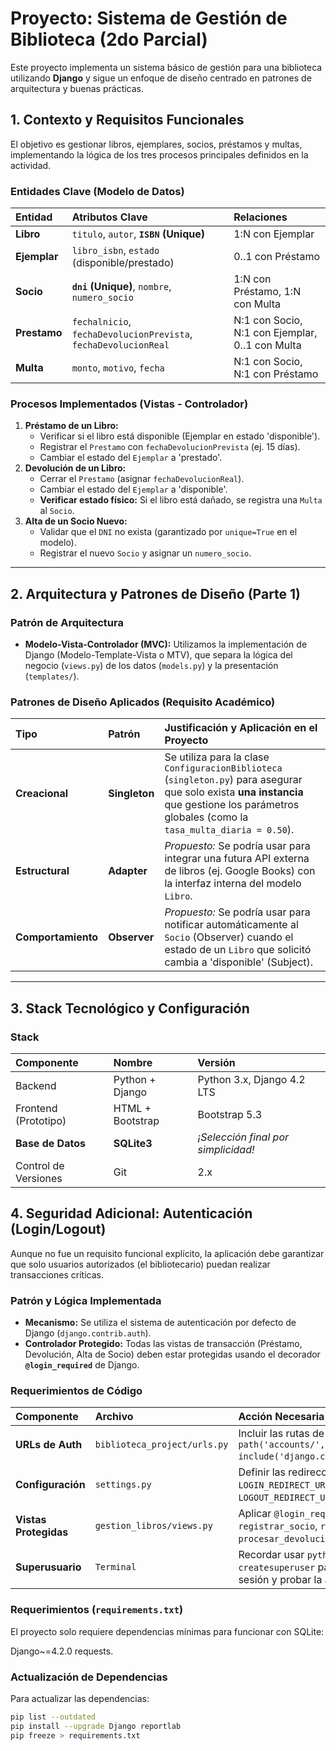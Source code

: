 # Proyecto: Sistema de Gestión de Biblioteca (2do Parcial)

Este proyecto implementa un sistema básico de gestión para una biblioteca utilizando **Django** y sigue un enfoque de diseño centrado en patrones de arquitectura y buenas prácticas.

## 1. Contexto y Requisitos Funcionales

El objetivo es gestionar libros, ejemplares, socios, préstamos y multas, implementando la lógica de los tres procesos principales definidos en la actividad.

### Entidades Clave (Modelo de Datos)

| Entidad | Atributos Clave | Relaciones |
| :--- | :--- | :--- |
| **Libro** | `titulo`, `autor`, **`ISBN` (Unique)** | 1:N con Ejemplar |
| **Ejemplar** | `libro_isbn`, `estado` (disponible/prestado) | 0..1 con Préstamo |
| **Socio** | **`dni` (Unique)**, `nombre`, `numero_socio` | 1:N con Préstamo, 1:N con Multa |
| **Prestamo** | `fechalnicio`, `fechaDevolucionPrevista`, `fechaDevolucionReal` | N:1 con Socio, N:1 con Ejemplar, 0..1 con Multa |
| **Multa** | `monto`, `motivo`, `fecha` | N:1 con Socio, N:1 con Préstamo |

### Procesos Implementados (Vistas - Controlador)

1.  **Préstamo de un Libro:**
    * Verificar si el libro está disponible (Ejemplar en estado 'disponible').
    * Registrar el `Prestamo` con `fechaDevolucionPrevista` (ej. 15 días).
    * Cambiar el estado del `Ejemplar` a 'prestado'.
2.  **Devolución de un Libro:**
    * Cerrar el `Prestamo` (asignar `fechaDevolucionReal`).
    * Cambiar el estado del `Ejemplar` a 'disponible'.
    * **Verificar estado físico:** Si el libro está dañado, se registra una `Multa` al `Socio`.
3.  **Alta de un Socio Nuevo:**
    * Validar que el `DNI` no exista (garantizado por `unique=True` en el modelo).
    * Registrar el nuevo `Socio` y asignar un `numero_socio`.

---

## 2. Arquitectura y Patrones de Diseño (Parte 1)

### Patrón de Arquitectura
* **Modelo-Vista-Controlador (MVC):** Utilizamos la implementación de Django (Modelo-Template-Vista o MTV), que separa la lógica del negocio (`views.py`) de los datos (`models.py`) y la presentación (`templates/`).

### Patrones de Diseño Aplicados (Requisito Académico)

| Tipo | Patrón | Justificación y Aplicación en el Proyecto |
| :--- | :--- | :--- |
| **Creacional** | **Singleton** | Se utiliza para la clase `ConfiguracionBiblioteca` (`singleton.py`) para asegurar que solo exista **una instancia** que gestione los parámetros globales (como la `tasa_multa_diaria = 0.50`). |
| **Estructural** | **Adapter** | *Propuesto:* Se podría usar para integrar una futura API externa de libros (ej. Google Books) con la interfaz interna del modelo `Libro`. |
| **Comportamiento** | **Observer** | *Propuesto:* Se podría usar para notificar automáticamente al `Socio` (Observer) cuando el estado de un `Libro` que solicitó cambia a 'disponible' (Subject). |

---

## 3. Stack Tecnológico y Configuración

### Stack
| Componente | Nombre | Versión |
| :--- | :--- | :--- |
| Backend | Python + Django | Python 3.x, Django 4.2 LTS |
| Frontend (Prototipo) | HTML + Bootstrap | Bootstrap 5.3 |
| **Base de Datos** | **SQLite3** | *¡Selección final por simplicidad!* |
| Control de Versiones | Git | 2.x |

## **4. Seguridad Adicional: Autenticación (Login/Logout)**

Aunque no fue un requisito funcional explícito, la aplicación debe garantizar que solo usuarios autorizados (el bibliotecario) puedan realizar transacciones críticas.

### Patrón y Lógica Implementada
* **Mecanismo:** Se utiliza el sistema de autenticación por defecto de Django (`django.contrib.auth`).
* **Controlador Protegido:** Todas las vistas de transacción (Préstamo, Devolución, Alta de Socio) deben estar protegidas usando el decorador **`@login_required`** de Django.

### Requerimientos de Código

| Componente | Archivo | Acción Necesaria |
| :--- | :--- | :--- |
| **URLs de Auth** | `biblioteca_project/urls.py` | Incluir las rutas de Django Auth: `path('accounts/', include('django.contrib.auth.urls'))`. |
| **Configuración** | `settings.py` | Definir las redirecciones: `LOGIN_REDIRECT_URL = '/'` y `LOGOUT_REDIRECT_URL = '/'`. |
| **Vistas Protegidas** | `gestion_libros/views.py` | Aplicar `@login_required` a las funciones `registrar_socio`, `registrar_prestamo`, y `procesar_devolucion`. |
| **Superusuario** | `Terminal` | Recordar usar `python manage.py createsuperuser` para poder iniciar sesión y probar la aplicación. |

### Requerimientos (`requirements.txt`)

El proyecto solo requiere dependencias mínimas para funcionar con SQLite:

Django~=4.2.0
requests.

### **Actualización de Dependencias**

Para actualizar las dependencias:
```bash
pip list --outdated
pip install --upgrade Django reportlab
pip freeze > requirements.txt